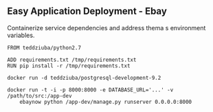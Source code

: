##  Easy Application Deployment - Ebay

Containerize service dependencies and address thema s environment variables.

	FROM teddziuba/python2.7

	ADD requirements.txt /tmp/requirements.txt
	RUN pip install -r /tmp/requirements.txt
<!-- .element: class="bash" -->

	docker run -d teddziuba/postgresql-development-9.2

	docker run -t -i -p 8000:8000 -e DATABASE_URL='...' -v /path/to/src:/app-dev 
		ebaynow python /app-dev/manage.py runserver 0.0.0.0:8000
